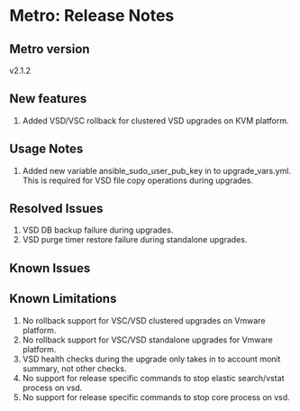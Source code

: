 # Metro: Release Notes

## Metro version
v2.1.2

## New features
1. Added VSD/VSC rollback for clustered VSD upgrades on KVM platform.
 
## Usage Notes
1. Added new variable ansible_sudo_user_pub_key in to upgrade_vars.yml. This is required for VSD file copy operations during upgrades. 
 
## Resolved Issues
1. VSD DB backup failure during upgrades.
1. VSD purge timer restore failure during standalone upgrades.
 
## Known Issues
 
## Known Limitations
 
1. No rollback support for VSC/VSD clustered upgrades on Vmware platform.
1. No rollback support for VSC/VSD standalone upgrades for Vmware platform.
1. VSD health checks during the upgrade only takes in to account monit summary, not other checks.
1. No support for release specific commands to stop elastic search/vstat process on vsd.
1. No support for release specific commands to stop core process on vsd.
